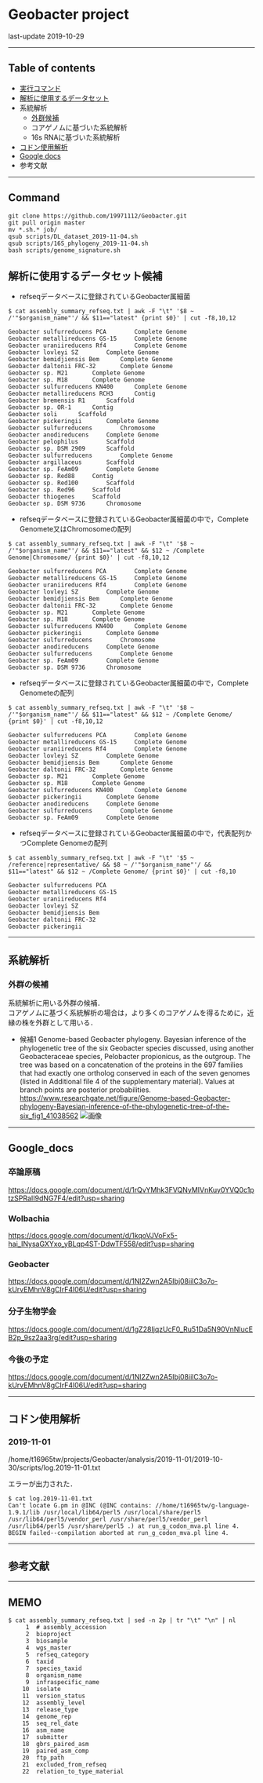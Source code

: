 # Geobacter project

last-update 2019-10-29

-------------------------------------------------
## Table of contents

- [実行コマンド](#Command)
- [解析に使用するデータセット](#解析に使用するデータセット候補)
- 系統解析
  - [外群候補](#外群の候補)
  - コアゲノムに基づいた系統解析
  - 16s RNAに基づいた系統解析
- [コドン使用解析](#コドン使用解析)
- [Google docs](#Google_docs)
- 参考文献


-------------------------------------------------
## Command

```
git clone https://github.com/19971112/Geobacter.git
git pull origin master
mv *.sh.* job/
qsub scripts/DL_dataset_2019-11-04.sh
qsub scripts/16S_phylogeny_2019-11-04.sh
bash scripts/genome_signature.sh
```

## 解析に使用するデータセット候補

- refseqデータベースに登録されているGeobacter属細菌
```
$ cat assembly_summary_refseq.txt | awk -F "\t" '$8 ~ /'"$organism_name"'/ && $11=="latest" {print $0}' | cut -f8,10,12

Geobacter sulfurreducens PCA		Complete Genome
Geobacter metallireducens GS-15		Complete Genome
Geobacter uraniireducens Rf4		Complete Genome
Geobacter lovleyi SZ		Complete Genome
Geobacter bemidjiensis Bem		Complete Genome
Geobacter daltonii FRC-32		Complete Genome
Geobacter sp. M21		Complete Genome
Geobacter sp. M18		Complete Genome
Geobacter sulfurreducens KN400		Complete Genome
Geobacter metallireducens RCH3		Contig
Geobacter bremensis R1		Scaffold
Geobacter sp. OR-1		Contig
Geobacter soli		Scaffold
Geobacter pickeringii		Complete Genome
Geobacter sulfurreducens		Chromosome
Geobacter anodireducens		Complete Genome
Geobacter pelophilus		Scaffold
Geobacter sp. DSM 2909		Scaffold
Geobacter sulfurreducens		Complete Genome
Geobacter argillaceus		Scaffold
Geobacter sp. FeAm09		Complete Genome
Geobacter sp. Red88		Contig
Geobacter sp. Red100		Scaffold
Geobacter sp. Red96		Scaffold
Geobacter thiogenes		Scaffold
Geobacter sp. DSM 9736		Chromosome
```

- refseqデータベースに登録されているGeobacter属細菌の中で，Complete Genomete又はChromosomeの配列
```
$ cat assembly_summary_refseq.txt | awk -F "\t" '$8 ~ /'"$organism_name"'/ && $11=="latest" && $12 ~ /Complete Genome|Chromosome/ {print $0}' | cut -f8,10,12

Geobacter sulfurreducens PCA		Complete Genome
Geobacter metallireducens GS-15		Complete Genome
Geobacter uraniireducens Rf4		Complete Genome
Geobacter lovleyi SZ		Complete Genome
Geobacter bemidjiensis Bem		Complete Genome
Geobacter daltonii FRC-32		Complete Genome
Geobacter sp. M21		Complete Genome
Geobacter sp. M18		Complete Genome
Geobacter sulfurreducens KN400		Complete Genome
Geobacter pickeringii		Complete Genome
Geobacter sulfurreducens		Chromosome
Geobacter anodireducens		Complete Genome
Geobacter sulfurreducens		Complete Genome
Geobacter sp. FeAm09		Complete Genome
Geobacter sp. DSM 9736		Chromosome
```

- refseqデータベースに登録されているGeobacter属細菌の中で，Complete Genometeの配列
```
$ cat assembly_summary_refseq.txt | awk -F "\t" '$8 ~ /'"$organism_name"'/ && $11=="latest" && $12 ~ /Complete Genome/ {print $0}' | cut -f8,10,12

Geobacter sulfurreducens PCA		Complete Genome
Geobacter metallireducens GS-15		Complete Genome
Geobacter uraniireducens Rf4		Complete Genome
Geobacter lovleyi SZ		Complete Genome
Geobacter bemidjiensis Bem		Complete Genome
Geobacter daltonii FRC-32		Complete Genome
Geobacter sp. M21		Complete Genome
Geobacter sp. M18		Complete Genome
Geobacter sulfurreducens KN400		Complete Genome
Geobacter pickeringii		Complete Genome
Geobacter anodireducens		Complete Genome
Geobacter sulfurreducens		Complete Genome
Geobacter sp. FeAm09		Complete Genome
```

- refseqデータベースに登録されているGeobacter属細菌の中で，代表配列かつComplete Genomeの配列

```
$ cat assembly_summary_refseq.txt | awk -F "\t" '$5 ~ /reference|representative/ && $8 ~ /'"$organism_name"'/ && $11=="latest" && $12 ~ /Complete Genome/ {print $0}' | cut -f8,10

Geobacter sulfurreducens PCA	
Geobacter metallireducens GS-15	
Geobacter uraniireducens Rf4	
Geobacter lovleyi SZ	
Geobacter bemidjiensis Bem	
Geobacter daltonii FRC-32	
Geobacter pickeringii	
```

-------------------------------------------------

## 系統解析

### 外群の候補

系統解析に用いる外群の候補．  
コアゲノムに基づく系統解析の場合は，より多くのコアゲノムを得るために，近縁の株を外群として用いる．

- 候補1
Genome-based Geobacter phylogeny. Bayesian inference of the phylogenetic tree of the six Geobacter species discussed, using another Geobacteraceae species, Pelobacter propionicus, as the outgroup. The tree was based on a concatenation of the proteins in the 697 families that had exactly one ortholog conserved in each of the seven genomes (listed in Additional file 4 of the supplementary material). Values at branch points are posterior probabilities.  
https://www.researchgate.net/figure/Genome-based-Geobacter-phylogeny-Bayesian-inference-of-the-phylogenetic-tree-of-the-six_fig1_41038562
![画像](https://www.researchgate.net/publication/41038562/figure/fig1/AS:213951632678912@1428021452070/Genome-based-Geobacter-phylogeny-Bayesian-inference-of-the-phylogenetic-tree-of-the-six.png)  


-------------------------------------------------
## Google_docs


### 卒論原稿  
https://docs.google.com/document/d/1rQvYMhk3FVQNyMIVnKuy0YVQ0c1ptzSPRaII9dNG7F4/edit?usp=sharing

### Wolbachia
https://docs.google.com/document/d/1kqoVJVoFx5-hai_INysaGXYxo_yBLqp4ST-DdwTF558/edit?usp=sharing

### Geobacter 
https://docs.google.com/document/d/1Nl2Zwn2A5Ibj08iilC3o7o-kUrvEMhnV8gCIrF4l06U/edit?usp=sharing

### 分子生物学会
https://docs.google.com/document/d/1gZ28IjqzUcF0_Ru51Da5N90VnNlucEB2p_9sz2aa3rg/edit?usp=sharing

### 今後の予定
https://docs.google.com/document/d/1Nl2Zwn2A5Ibj08iilC3o7o-kUrvEMhnV8gCIrF4l06U/edit?usp=sharing

-------------------------------------------------

## コドン使用解析


### 2019-11-01 
/home/t16965tw/projects/Geobacter/analysis/2019-11-01/2019-10-30/scripts/log.2019-11-01.txt  

エラーが出力された．
```
$ cat log.2019-11-01.txt 
Can't locate G.pm in @INC (@INC contains: //home/t16965tw/g-language-1.9.1/lib /usr/local/lib64/perl5 /usr/local/share/perl5 /usr/lib64/perl5/vendor_perl /usr/share/perl5/vendor_perl /usr/lib64/perl5 /usr/share/perl5 .) at run_g_codon_mva.pl line 4.
BEGIN failed--compilation aborted at run_g_codon_mva.pl line 4.

```
-------------------------------------------------

## 参考文献

---
## MEMO

```
$ cat assembly_summary_refseq.txt | sed -n 2p | tr "\t" "\n" | nl
     1	# assembly_accession
     2	bioproject
     3	biosample
     4	wgs_master
     5	refseq_category
     6	taxid
     7	species_taxid
     8	organism_name
     9	infraspecific_name
    10	isolate
    11	version_status
    12	assembly_level
    13	release_type
    14	genome_rep
    15	seq_rel_date
    16	asm_name
    17	submitter
    18	gbrs_paired_asm
    19	paired_asm_comp
    20	ftp_path
    21	excluded_from_refseq
    22	relation_to_type_material
```
